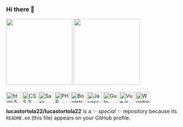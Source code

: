 ### Hi there 👋



<div>
  <img height="180em" src="https://github-readme-stats.vercel.app/api?username=lucastortola22&show_icons=true&theme=light&include_all_commits=true&count_private=true" />  
  <img height="180em" src="https://github-readme-stats.vercel.app/api/top-langs/?username=lucastortola22&layout=compact&langs_count=16&theme=light" />  
</div>

<div>
  <br>
  <img height="30" width="40" align="center" src="https://cdn.jsdelivr.net/gh/devicons/devicon/icons/html5/html5-original.svg" alt="html 5" />
  <img height="30" width="40" align="center" src="https://cdn.jsdelivr.net/gh/devicons/devicon/icons/css3/css3-original.svg" alt="CSS 3" />
  <img height="30" width="40" align="center" src="https://cdn.jsdelivr.net/gh/devicons/devicon/icons/sass/sass-original.svg" alt="Sass" />
  <img height="30" width="40" align="center" src="https://cdn.jsdelivr.net/gh/devicons/devicon/icons/php/php-plain.svg" alt="PHP" />
  <img height="30" width="40" align="center" src="https://cdn.jsdelivr.net/gh/devicons/devicon/icons/bootstrap/bootstrap-original.svg" alt="Bootstrap" />
  <img height="30" width="40" align="center" src="https://cdn.jsdelivr.net/gh/devicons/devicon/icons/javascript/javascript-original.svg" alt="Javascript" />
  <img height="30" width="40" align="center" src="https://cdn.jsdelivr.net/gh/devicons/devicon/icons/gulp/gulp-plain.svg" alt="Gulp" />
  <img height="30" width="40" align="center" src="https://cdn.jsdelivr.net/gh/devicons/devicon/icons/vuejs/vuejs-original.svg" alt="Vue.js" />
  <img height="30" width="40" align="center" height="30" width="40" align="center" src="https://cdn.jsdelivr.net/gh/devicons/devicon/icons/wordpress/wordpress-original.svg" alt="Wordpress" />
</div>

**lucastortola22/lucastortola22** is a ✨ _special_ ✨ repository because its `README.md` (this file) appears on your GitHub profile.

